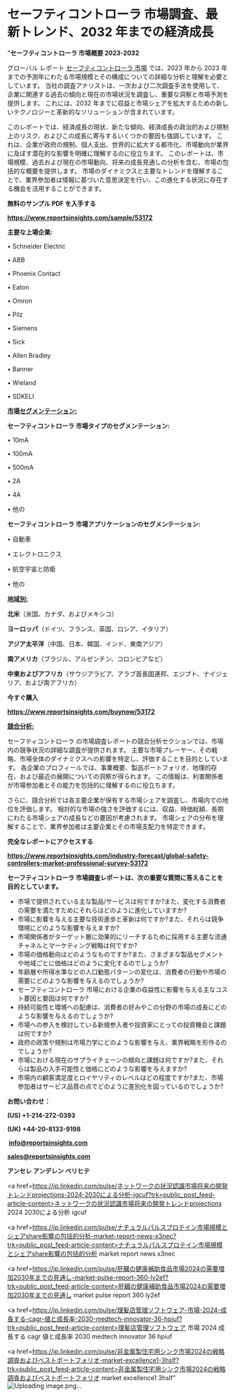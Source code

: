 # セーフティコントローラ 市場調査、最新トレンド、2032 年までの経済成長

"<strong>セーフティコントローラ 市場概要 2023-2032</strong>

グローバル レポート <a href=https://www.reportsinsights.com/sample/53172>セーフティコントローラ 市場</a> では、2023 年から 2023 年までの予測年にわたる市場規模とその構成についての詳細な分析と理解を必要としています。 当社の調査アナリストは、一次および二次調査手法を使用して、企業に関連する過去の傾向と現在の市場状況を調査し、重要な洞察と市場予測を提供します。 これには、2032 年までに収益と市場シェアを拡大​​するための新しいテクノロジーと革新的なソリューションが含まれています。

このレポートでは、経済成長の現状、新たな傾向、経済成長の政治的および規制上のリスク、およびこの成長に寄与するいくつかの要因も強調しています。 これは、企業が政府の規制、個人支出、世界的に拡大する都市化、市場動向が業界に及ぼす潜在的な影響を明確に理解するのに役立ちます。 このレポートは、市場規模、過去および現在の市場動向、将来の成長見通しの分析を含む、市場の包括的な概要を提供します。 市場のダイナミクスと主要なトレンドを理解することで、業界参加者は情報に基づいた意思決定を行い、この進化する状況に存在する機会を活用することができます。

<strong><b>無料のサンプル PDF を入手する</b></strong>

<a href=https://www.reportsinsights.com/sample/53172><strong><u>https://www.reportsinsights.com/sample/53172</u></strong></a>

<strong>主要な上場企業:</strong>

• Schneider Electric

• ABB

• Phoenix Contact

• Eaton

• Omron

• Pilz

• Siemens

• Sick

• Allen Bradley

• Banner

• Wieland

• SDKELI

<strong><u>市場セグメンテーション</u></strong><strong><u>:</u></strong>

<strong>セーフティコントローラ 市場タイプのセグメンテーション:</strong>

• 10mA

• 100mA

• 500mA

• 2A

• 4A

• 他の

<strong>セーフティコントローラ 市場アプリケーションのセグメンテーション:</strong>

• 自動車

• エレクトロニクス

• 航空宇宙と防衛

• 他の

<strong><u>地域別</u></strong><strong><u>:</u></strong>

<strong>北米</strong>（米国、カナダ、およびメキシコ）

<strong>ヨーロッパ</strong>（ドイツ、フランス、英国、ロシア、イタリア）

<strong>アジア太平洋</strong>（中国、日本、韓国、インド、東南アジア）

<strong>南アメリカ</strong>（ブラジル、アルゼンチン、コロンビアなど）

<strong>中東およびアフリカ</strong>（サウジアラビア、アラブ首長国連邦、エジプト、ナイジェリア、および南アフリカ）

<strong>今すぐ購入</strong>

<a href=https://www.reportsinsights.com/buynow/53172><strong><u>https://www.reportsinsights.com/buynow/53172</u></strong></a>

<strong><u>競合分析:</u></strong>

セーフティコントローラ の市場調査レポートの競合分析セクションでは、市場内の競争状況の詳細な調査が提供されます。 主要な市場プレーヤー、その戦略、市場全体のダイナミクスへの影響を特定し、評価することを目的としています。 各企業のプロフィールでは、事業概要、製品ポートフォリオ、地理的存在、および最近の展開についての洞察が得られます。 この情報は、利害関係者が市場参加者とその能力を包括的に理解するのに役立ちます。

さらに、競合分析では各主要企業が保有する市場シェアを調査し、市場内での地位を評価します。 相対的な市場の強さを評価するには、収益、時価総額、長期にわたる市場シェアの成長などの要因が考慮されます。 市場シェアの分布を理解することで、業界参加者は主要企業とその市場支配力を特定できます。

<strong>完全なレポートにアクセスする</strong>

<a href=https://www.reportsinsights.com/industry-forecast/global-safety-controllers-market-professional-survey-53172><strong><u><b>https://www.reportsinsights.com/industry-forecast/global-safety-controllers-market-professional-survey-53172</b></u></strong></a>

<strong><b>セーフティコントローラ 市場調査レポートは、次の重要な質問に答えることを目的としています。</b></strong>
<ul>
  <li>市場で提供されている主な製品/サービスは何ですか?また、変化する消費者の需要を満たすためにそれらはどのように進化していますか?</li>
  <li>市場に影響を与える主要な技術進歩と革新は何ですか?また、それらは競争環境にどのような影響を与えますか?</li>
  <li>市場関係者がターゲット層に効果的にリーチするために採用する主要な流通チャネルとマーケティング戦略は何ですか?</li>
  <li>市場の価格動向はどのようなものですか?また、さまざまな製品セグメントや地域ごとに価格はどのように変化するのでしょうか?</li>
  <li>年齢層や所得水準などの人口動態パターンの変化は、消費者の行動や市場の需要にどのような影響を与えるのでしょうか?</li>
  <li>セーフティコントローラ 市場における企業の収益性に影響を与える主なコスト要因と要因は何ですか?</li>
  <li>持続可能性と環境への配慮は、消費者の好みやこの分野の市場の成長にどのような影響を与えるのでしょうか?</li>
  <li>市場への参入を検討している新規参入者や投資家にとっての投資機会と課題は何ですか?</li>
  <li>政府の政策や規制は市場力学にどのような影響を与え、業界戦略を形作るのでしょうか?</li>
  <li>市場における現在のサプライチェーンの傾向と課題は何ですか?また、それらは製品の入手可能性と価格にどのような影響を与えますか?</li>
  <li>市場内の顧客満足度とロイヤリティのレベルはどの程度ですか?また、市場参加者はサービス品質の点でどのように差別化を図っているのでしょうか?</li>
</ul>
<strong>お問い合わせ：</strong>

<strong>(US) +1-214-272-0393</strong>

<strong>(UK) +44-20-8133-9198</strong>

<strong> </strong><a href=info@reportsinsights.com><strong><u>info@reportsinsights.com</u></strong></a>

<a href=sales@reportsinsights.com><strong><u>sales@reportsinsights.com</u></strong></a>

<strong>アンセレ アンデレン ベリヒテ</strong>

<a href=https://jp.linkedin.com/pulse/ネットワークの状況認識市場将来の開発トレンドprojections-2024-2030による分析-igcuf?trk=public_post_feed-article-content>ネットワークの状況認識市場将来の開発トレンドprojections 2024 2030による分析 igcuf</a>

<a href=https://jp.linkedin.com/pulse/ナチュラルパルスプロテイン市場規模とシェアshare影響の包括的分析-market-report-news-x3nec?trk=public_post_feed-article-content>ナチュラルパルスプロテイン市場規模とシェアshare影響の包括的分析 market report news x3nec</a>

<a href=https://jp.linkedin.com/pulse/肝臓の健康補助食品市場2024の需要増加2030年までの見通し-market-pulse-report-360-ly2ef?trk=public_post_feed-article-content>肝臓の健康補助食品市場2024の需要増加2030年までの見通し market pulse report 360 ly2ef</a>

<a href=https://jp.linkedin.com/pulse/理髪店管理ソフトウェア-市場-2024-成長する-cagr-値と成長率-2030-medtech-innovator-36-hpiuf?trk=public_post_feed-article-content>理髪店管理ソフトウェア 市場 2024 成長する cagr 値と成長率 2030 medtech innovator 36 hpiuf</a>

<a href=https://jp.linkedin.com/pulse/非金属製住宅用シンク市場2024の戦略調査およびベストポートフォリオ-market-excellence1-3hslf?trk=public_post_feed-article-content>非金属製住宅用シンク市場2024の戦略調査およびベストポートフォリオ market excellence1 3hslf</a>"
![Uploading image.png…]()
